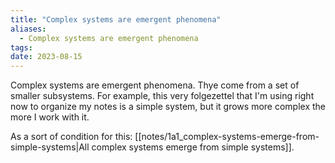 ```yaml
---
title: "Complex systems are emergent phenomena"
aliases:
  - Complex systems are emergent phenomena
tags: 
date: 2023-08-15
---
```

Complex systems are emergent phenomena. Thye come from a set of smaller subsystems. For example, this very folgezettel that I'm using right now to organize my notes is a simple system, but it grows more complex the more I work with it.

As a sort of condition for this: [[notes/1a1_complex-systems-emerge-from-simple-systems|All complex systems emerge from simple systems]]. 